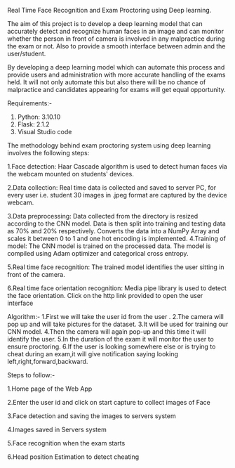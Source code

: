 Real Time Face Recognition and Exam Proctoring using
Deep learning.

The aim of this project is to develop a deep learning model
that can accurately detect and recognize human faces in an
image and can monitor whether the person in front of camera
is involved in any malpractice during the exam or not. Also to
provide a smooth interface between admin and the
user/student.

By developing a deep learning model which can automate this
process and provide users and administration with more
accurate handling of the exams held. It will not only automate
this but also there will be no chance of malpractice and
candidates appearing for exams will get equal opportunity.

Requirements:-
1. Python: 3.10.10
2. Flask: 2.1.2
3. Visual Studio code

The methodology behind exam proctoring system using
deep learning involves the following steps:

1.Face detection: Haar Cascade algorithm is used to detect
human faces via the webcam mounted on students' devices.

2.Data collection: Real time data is collected and saved to
server PC, for every user i.e. student 30 images in .jpeg
format are captured by the device webcam.

3.Data preprocessing: Data collected from the directory is
resized according to the CNN model. Data is then split into
training and testing data as 70% and 20% respectively.
Converts the data into a NumPy Array and scales it between 0
to 1 and one hot encoding is implemented.
4.Training of model: The CNN model is trained on the
processed data. The model is compiled using Adam optimizer
and categorical cross entropy.

5.Real time face recognition: The trained model identifies the
user sitting in front of the camera.

6.Real time face orientation recognition: Media pipe library is
used to detect the face orientation.
Click on the http link provided to open the user interface

Algorithm:-
1.First we will take the user id from the user .
2.The camera will pop up and will take pictures for the dataset.
3.It will be used for training our CNN model.
4.Then the camera will again pop-up and this time it will identify the
user.
5.In the duration of the exam it will monitor the user to ensure
proctoring.
6.If the user is looking somewhere else or is trying to cheat during an
exam,it will give notification saying looking
left,right,forward,backward.

Steps to follow:-

1.Home page of the Web App


2.Enter the user id and click on start capture to collect images of Face




3.Face detection and saving the images to servers system

4.Images saved in Servers system



5.Face recognition when the exam starts



6.Head position Estimation to detect cheating
